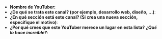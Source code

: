 - **Nombre de YouTuber:**
- **¿De qué se trata este canal? (por ejemplo, desarrollo web, diseño, ...)**:
- **¿En qué sección está este canal? (Si crea una nueva sección, especifique el motivo)**:
- **¿Por qué crees que este YouTuber merece un lugar en esta lista? _¿Qué lo hace increíble?_**:

<!-- Repita esta plantilla para cada YouTuber que agregue. Puedes borrar este comentario si quieres. -->

